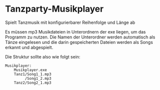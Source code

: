# Tanzparty-Musikplayer
 Spielt Tanzmusik mit konfigurierbarer Reihenfolge und Länge ab
 
 Es müssen mp3 Musikdateien in Unterordnern der exe liegen, um das Programm zu nutzen. Die Namen der Unterordner werden automatisch als Tänze eingelesen und die darin gespeicherten Dateien werden als Songs erkannt und abgespielt.
 
 Die Struktur sollte also wie folgt sein:
 
    Musikplayer:
        Musikplayer.exe
        Tanz1/Song1_1.mp3
             /Song1_2.mp3
        Tanz2/Song2_1.mp3
